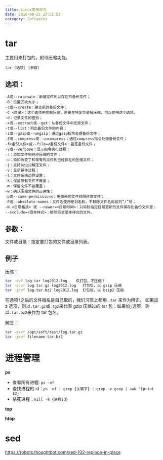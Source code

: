 ```yaml
---
title: Linux常用命令
date: 2018-09-25 23:51:53
category: Softwares
---
```


# tar

主要用来打包的，附带压缩功能。

`tar (选项) (参数)`

## 选项：

```
-A或--catenate：新增文件到以存在的备份文件；
-B：设置区块大小；
-c或--create：建立新的备份文件；
-C <目录>：这个选项用在解压缩，若要在特定目录解压缩，可以使用这个选项。
-d：记录文件的差别；
-x或--extract或--get：从备份文件中还原文件；
-t或--list：列出备份文件的内容；
-z或--gzip或--ungzip：通过gzip指令处理备份文件；
-Z或--compress或--uncompress：通过compress指令处理备份文件；
-f<备份文件>或--file=<备份文件>：指定备份文件；
-v或--verbose：显示指令执行过程；
-r：添加文件到已经压缩的文件；
-u：添加改变了和现有的文件到已经存在的压缩文件；
-j：支持bzip2解压文件；
-v：显示操作过程；
-l：文件系统边界设置；
-k：保留原有文件不覆盖；
-m：保留文件不被覆盖；
-w：确认压缩文件的正确性；
-p或--same-permissions：用原来的文件权限还原文件；
-P或--absolute-names：文件名使用绝对名称，不移除文件名称前的“/”号；
-N <日期格式> 或 --newer=<日期时间>：只将较指定日期更新的文件保存到备份文件里；
--exclude=<范本样式>：排除符合范本样式的文件。
```

<!-- more -->

## 参数：

文件或目录：指定要打包的文件或目录列表。

## 例子

压缩：

```bash
tar -cvf log.tar log2012.log    仅打包，不压缩！
tar -zcvf log.tar.gz log2012.log   打包后，以 gzip 压缩
tar -jcvf log.tar.bz2 log2012.log  打包后，以 bzip2 压缩
```

在选项`f`之后的文件档名是自己取的，我们习惯上都用 `.tar` 来作为辨识。 如果加 z 选项，则以`.tar.gz`或`.tgz`来代表 gzip 压缩过的 tar 包；如果加`j`选项，则以`.tar.bz2`来作为 tar 包名。

解压：

```bash
tar -zxvf /opt/soft/test/log.tar.gz
tar -jxvf filename.tar.bz2
```

# 进程管理

**ps**

- 查看所有进程: `ps -ef`
- 查找进程的 id：`ps -ef | grep {关键字} | grep -v grep | awk '{print $2}'`
- 杀死进程：`kill -9 {进程id}`

**top**

**htop**

# sed

https://robots.thoughtbot.com/sed-102-replace-in-place
